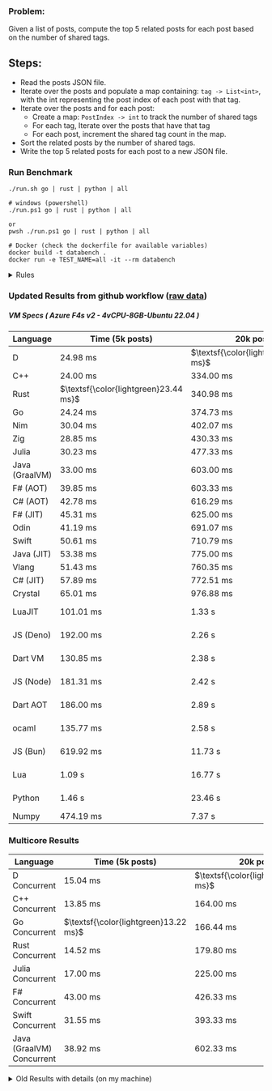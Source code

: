 ### Problem:

Given a list of posts, compute the top 5 related posts for each post based on the number of shared tags.

## Steps:

-   Read the posts JSON file.
-   Iterate over the posts and populate a map containing: `tag -> List<int>`, with the int representing the post index of each post with that tag.
-   Iterate over the posts and for each post:
    -   Create a map: `PostIndex -> int` to track the number of shared tags
    -   For each tag, Iterate over the posts that have that tag
    -   For each post, increment the shared tag count in the map.
-   Sort the related posts by the number of shared tags.
-   Write the top 5 related posts for each post to a new JSON file.

### Run Benchmark

```
./run.sh go | rust | python | all

# windows (powershell)
./run.ps1 go | rust | python | all

or
pwsh ./run.ps1 go | rust | python | all

# Docker (check the dockerfile for available variables)
docker build -t databench .
docker run -e TEST_NAME=all -it --rm databench
```

<details>
<summary> Rules </summary>

<h3>No:</h3>

-   FFI (including assembly inlining)
-   Unsafe code blocks
-   Custom benchmarking
-   Disabling runtime checks (bounds etc)
-   Specific hardware targeting
-   SIMD for single threaded solutions
-   Hardcoding number of posts
-   Lazy evaluation (Unless results are computed at runtime and timed)
-   Computation Caching

<h3>Must:</h3>

-   Support up to 100,000 posts
-   Parse json at runtime
-   Support up to 100 tags
-   Use a stable release of the compiler/runtime
-   Represent tags as strings
-   Be production ready
-   Use general purpose datastructures (not tailored for this benchmark)
</details>

### Updated Results from github workflow ([raw data](https://github.com/jinyus/related_post_gen/blob/main/raw_results.md))

##### VM Specs ( Azure F4s v2 - 4vCPU-8GB-Ubuntu 22.04 )

| Language       | Time (5k posts)                       | 20k posts                              | 60k posts                           | Total    |
| -------------- | ------------------------------------- | -------------------------------------- | ----------------------------------- | -------- |
| D              | 24.98 ms                              | $\textsf{\color{lightgreen}315.52 ms}$ | $\textsf{\color{lightgreen}2.70 s}$ | 3.04 s   |
| C++            | 24.00 ms                              | 334.00 ms                              | 2.95 s                              | 3.31 s   |
| Rust           | $\textsf{\color{lightgreen}23.44 ms}$ | 340.98 ms                              | 3.04 s                              | 3.40 s   |
| Go             | 24.24 ms                              | 374.73 ms                              | 3.28 s                              | 3.68 s   |
| Nim            | 30.04 ms                              | 402.07 ms                              | 3.56 s                              | 4.00 s   |
| Zig            | 28.85 ms                              | 430.33 ms                              | 3.84 s                              | 4.30 s   |
| Julia          | 30.23 ms                              | 477.33 ms                              | 4.22 s                              | 4.73 s   |
| Java (GraalVM) | 33.00 ms                              | 603.00 ms                              | 4.21 s                              | 4.84 s   |
| F# (AOT)       | 39.85 ms                              | 603.33 ms                              | 5.20 s                              | 5.84 s   |
| C# (AOT)       | 42.78 ms                              | 616.29 ms                              | 5.42 s                              | 6.08 s   |
| F# (JIT)       | 45.31 ms                              | 625.00 ms                              | 5.49 s                              | 6.16 s   |
| Odin           | 41.19 ms                              | 691.07 ms                              | 6.10 s                              | 6.84 s   |
| Swift          | 50.61 ms                              | 710.79 ms                              | 6.18 s                              | 6.94 s   |
| Java (JIT)     | 53.38 ms                              | 775.00 ms                              | 6.46 s                              | 7.29 s   |
| Vlang          | 51.43 ms                              | 760.35 ms                              | 6.66 s                              | 7.47 s   |
| C# (JIT)       | 57.89 ms                              | 772.51 ms                              | 6.77 s                              | 7.60 s   |
| Crystal        | 65.01 ms                              | 976.88 ms                              | 8.64 s                              | 9.69 s   |
| LuaJIT         | 101.01 ms                             | 1.33 s                                 | 10.71 s                             | 12.13 s  |
| JS (Deno)      | 192.00 ms                             | 2.26 s                                 | 20.03 s                             | 22.48 s  |
| Dart VM        | 130.85 ms                             | 2.38 s                                 | 21.09 s                             | 23.60 s  |
| JS (Node)      | 181.31 ms                             | 2.42 s                                 | 21.46 s                             | 24.07 s  |
| Dart AOT       | 186.00 ms                             | 2.89 s                                 | 25.80 s                             | 28.87 s  |
| ocaml          | 135.77 ms                             | 2.58 s                                 | 32.71 s                             | 35.42 s  |
| JS (Bun)       | 619.92 ms                             | 11.73 s                                | 109.05 s                            | 121.40 s |
| Lua            | 1.09 s                                | 16.77 s                                | 149.91 s                            | 167.77 s |
| Python         | 1.46 s                                | 23.46 s                                | 215.71 s                            | 240.64 s |
| Numpy          | 474.19 ms                             | 7.37 s                                 | OOM                                 | N/A      |

### Multicore Results

| Language                  | Time (5k posts)                       | 20k posts                              | 60k posts                           | Total  |
| ------------------------- | ------------------------------------- | -------------------------------------- | ----------------------------------- | ------ |
| D Concurrent              | 15.04 ms                              | $\textsf{\color{lightgreen}145.67 ms}$ | $\textsf{\color{lightgreen}1.16 s}$ | 1.32 s |
| C++ Concurrent            | 13.85 ms                              | 164.00 ms                              | 1.38 s                              | 1.56 s |
| Go Concurrent             | $\textsf{\color{lightgreen}13.22 ms}$ | 166.44 ms                              | 1.42 s                              | 1.60 s |
| Rust Concurrent           | 14.52 ms                              | 179.80 ms                              | 1.57 s                              | 1.77 s |
| Julia Concurrent          | 17.00 ms                              | 225.00 ms                              | 1.94 s                              | 2.19 s |
| F# Concurrent             | 43.00 ms                              | 426.33 ms                              | 3.35 s                              | 3.82 s |
| Swift Concurrent          | 31.55 ms                              | 393.33 ms                              | 3.46 s                              | 3.89 s |
| Java (GraalVM) Concurrent | 38.92 ms                              | 602.33 ms                              | 5.31 s                              | 5.95 s |

<details>
<summary> Old Results with details (on my machine) </summary>

| Language   | Processing Time | Total (+ I/O) | Details                                                                                                                                                                                                                                                                                         |
| ---------- | --------------- | ------------- | ----------------------------------------------------------------------------------------------------------------------------------------------------------------------------------------------------------------------------------------------------------------------------------------------- |
| Rust       | -               | 4.5s          | Initial                                                                                                                                                                                                                                                                                         |
| Rust v2    | -               | 2.60s         | Replace std HashMap with fxHashMap by [phazer99](https://www.reddit.com/r/rust/comments/16plgok/comment/k1rtr4x/?utm_source=share&utm_medium=web2x&context=3)                                                                                                                                   |
| Rust v3    | -               | 1.28s         | Preallocate and reuse map and unstable sort by [vdrmn](https://www.reddit.com/r/rust/comments/16plgok/comment/k1rzo7g/?utm_source=share&utm_medium=web2x&context=3) and [Darksonn](https://www.reddit.com/r/rust/comments/16plgok/comment/k1rzwdx/?utm_source=share&utm_medium=web2x&context=3) |
| Rust v4    | -               | 0.13s         | Use Post index as key instead of Pointer and Binary Heap by [RB5009](https://www.reddit.com/r/rust/comments/16plgok/comment/k1s5ea0/?utm_source=share&utm_medium=web2x&context=3)                                                                                                               |
| Rust v5    | 38ms            | 52ms          | Rm hashing from loop and use vec[count] instead of map[index]count by RB5009                                                                                                                                                                                                                    |
| Rust v6    | 23ms            | 36ms          | Optimized Binary Heap Ops by [scottlamb](https://github.com/jinyus/related_post_gen/pull/12)                                                                                                                                                                                                    |
| Rust Rayon | 9ms             | 22ms          | Parallelize by [masmullin2000](https://github.com/jinyus/related_post_gen/pull/4)                                                                                                                                                                                                               |
| Rust Rayon | 8ms             | 22ms          | Remove comparison out of hot loop                                                                                                                                                                                                                                                               |
| ⠀          | ⠀               | ⠀             | ⠀                                                                                                                                                                                                                                                                                               |
| Go         | -               | 1.5s          | Initial                                                                                                                                                                                                                                                                                         |
| Go v2      | -               | 80ms          | Add rust optimizations                                                                                                                                                                                                                                                                          |
| Go v3      | 56ms            | 70ms          | Use goccy/go-json                                                                                                                                                                                                                                                                               |
| Go v3      | 34ms            | 55ms          | Use generic binaryheap by [DrBlury](https://github.com/jinyus/related_post_gen/pull/7)                                                                                                                                                                                                          |
| Go v4      | 26ms            | 50ms          | Replace binary heap with custom priority queue                                                                                                                                                                                                                                                  |
| Go v5      | 20ms            | 43ms          | Remove comparison out of hot loop                                                                                                                                                                                                                                                               |
| Go Con     | 10ms            | 33ms          | Go concurrency by [tirprox](https://github.com/jinyus/related_post_gen/pull/17) and [DrBlury](https://github.com/jinyus/related_post_gen/pull/8)                                                                                                                                                |
| Go Con v2  | 5ms             | 29ms          | Use arena, use waitgroup, rm binheap by [DrBlury](https://github.com/jinyus/related_post_gen/pull/20)                                                                                                                                                                                           |
| ⠀          | ⠀               | ⠀             | ⠀                                                                                                                                                                                                                                                                                               |
| Python     | -               | 7.81s         | Initial                                                                                                                                                                                                                                                                                         |
| Python v2  | 1.35s           | 1.53s         | Add rust optimizations by [dave-andersen](https://github.com/jinyus/related_post_gen/pull/10)                                                                                                                                                                                                   |
| Numpy      | 0.57s           | 0.85s         | Numpy implementation by [Copper280z](https://github.com/jinyus/related_post_gen/pull/11)                                                                                                                                                                                                        |
| ⠀          | ⠀               | ⠀             | ⠀                                                                                                                                                                                                                                                                                               |
| Crystal    | 50ms            | 96ms          | Inital w/ previous optimizations                                                                                                                                                                                                                                                                |
| Crystal v2 | 33ms            | 72ms          | Replace binary heap with custom priority queue                                                                                                                                                                                                                                                  |
| ⠀          | ⠀               | ⠀             | ⠀                                                                                                                                                                                                                                                                                               |
| Odin       | 110ms           | 397ms         | Ported from golang code                                                                                                                                                                                                                                                                         |
| Odin v2    | 104ms           | 404ms         | Remove comparison out of hot loop                                                                                                                                                                                                                                                               |
| ⠀          | ⠀               | ⠀             | ⠀                                                                                                                                                                                                                                                                                               |
| Dart VM    | 125ms           | 530ms         | Ported from golang code                                                                                                                                                                                                                                                                         |
| Dart bin   | 274ms           | 360ms         | Compiled executable                                                                                                                                                                                                                                                                             |
| ⠀          | ⠀               | ⠀             | ⠀                                                                                                                                                                                                                                                                                               |
| Vlang      | 339ms           | 560ms         | Ported from golang code                                                                                                                                                                                                                                                                         |
| ⠀          | ⠀               | ⠀             | ⠀                                                                                                                                                                                                                                                                                               |
| Zig        | 80ms            | 110ms         | Provided by [akhildevelops](https://github.com/jinyus/related_post_gen/pull/30)                                                                                                                                                                                                                 |

</details>
